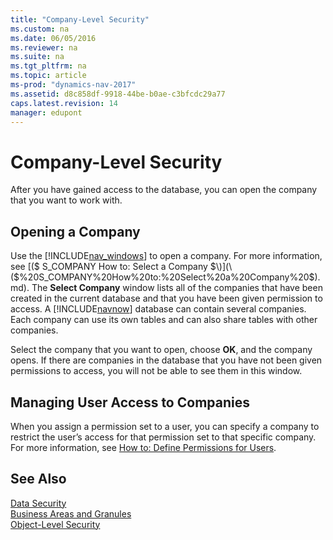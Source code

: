 ```yaml
---
title: "Company-Level Security"
ms.custom: na
ms.date: 06/05/2016
ms.reviewer: na
ms.suite: na
ms.tgt_pltfrm: na
ms.topic: article
ms-prod: "dynamics-nav-2017"
ms.assetid: d8c858df-9918-44be-b0ae-c3bfcdc29a77
caps.latest.revision: 14
manager: edupont
---
```

# Company-Level Security
After you have gained access to the database, you can open the company that you want to work with.  
  
## Opening a Company  
 Use the [!INCLUDE[nav_windows](includes/nav_windows_md.md)] to open a company. For more information, see [\($ S\_COMPANY How to: Select a Company $\)](\($%20S_COMPANY%20How%20to:%20Select%20a%20Company%20$\).md). The **Select Company** window lists all of the companies that have been created in the current database and that you have been given permission to access. A [!INCLUDE[navnow](includes/navnow_md.md)] database can contain several companies. Each company can use its own tables and can also share tables with other companies.  
  
 Select the company that you want to open, choose **OK**, and the company opens. If there are companies in the database that you have not been given permissions to access, you will not be able to see them in this window.  
  
## Managing User Access to Companies  
 When you assign a permission set to a user, you can specify a company to restrict the user’s access for that permission set to that specific company. For more information, see [How to: Define Permissions for Users](How%20to:%20Define%20Permissions%20for%20Users.md).  
  
## See Also  
 [Data Security](Data-Security.md)   
 [Business Areas and Granules](Business-Areas-and-Granules.md)   
 [Object\-Level Security](Object-Level-Security.md)
